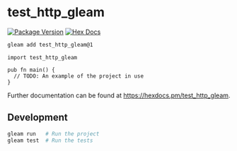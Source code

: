 # test_http_gleam

[![Package Version](https://img.shields.io/hexpm/v/test_http_gleam)](https://hex.pm/packages/test_http_gleam)
[![Hex Docs](https://img.shields.io/badge/hex-docs-ffaff3)](https://hexdocs.pm/test_http_gleam/)

```sh
gleam add test_http_gleam@1
```
```gleam
import test_http_gleam

pub fn main() {
  // TODO: An example of the project in use
}
```

Further documentation can be found at <https://hexdocs.pm/test_http_gleam>.

## Development

```sh
gleam run   # Run the project
gleam test  # Run the tests
```
